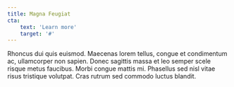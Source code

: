 ```yaml
---
title: Magna Feugiat
cta:
    text: 'Learn more'
    target: '#'
---
```

Rhoncus dui quis euismod. Maecenas lorem tellus, congue et condimentum ac, ullamcorper non sapien. Donec sagittis massa et leo semper scele risque metus faucibus. Morbi congue mattis mi. Phasellus sed nisl vitae risus tristique volutpat. Cras rutrum sed commodo luctus blandit.